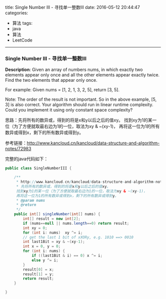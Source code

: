 




title: Single Number III - 寻找单一整数III
date: 2016-05-12 20:44:47
categories: 
- 算法
tags: 
- java
- 算法
- LeetCode
<!--updated: 2016-05-12 21:40:47-->
---

### Single Number III - 寻找单一整数III
**Description**: Given an array of numbers nums, in which exactly two elements appear only once and all the other elements appear exactly twice. Find the two elements that appear only once.

For example: Given nums = [1, 2, 1, 3, 2, 5], return [3, 5].

Note: The order of the result is not important. So in the above example, [5, 3] is also correct.
 Your algorithm should run in linear runtime complexity. Could you implement it using only constant space complexity?

思路：先将所有的数异或，得到的将是x和y以后之后的值xy。
     找到xy为1的某一位（为了方便就取最右边为1的一位，取法为xy & ~(xy-1)，
     再将这一位为1的所有数异或得到x，剩下的所有数异或得到y。

参考链接：http://www.kancloud.cn/kancloud/data-structure-and-algorithm-notes/72983

完整的java代码如下：

```java
public class SingleNumberIII {

    /**
     * http://www.kancloud.cn/kancloud/data-structure-and-algorithm-notes/72983
     * 先将所有的数异或，得到的将是x和y以后之后的值xy。
     找到xy为1的某一位（为了方便就取最右边为1的一位，取法为xy & ~(xy-1)，
     再将这一位为1的所有数异或得到x，剩下的所有数异或得到y。
     * @param nums
     * @return
     */
    public int[] singleNumber(int[] nums) {
        int[] result = new int[2];
        if (nums==null || nums.length==0) return result;
        int xy = 0;
        for (int i: nums)  xy ^= i;
        // get the last 1 bit of xXORy, e.g. 1010 ==> 0010
        int last1Bit = xy & ~(xy-1);
        int x = 0, y = 0;
        for (int i: nums) {
            if ((last1Bit & i) == 0) x ^= i;
            else y ^= i;
        }
        result[0] = x;
        result[1] = y;
        return result;
    }

}
```
